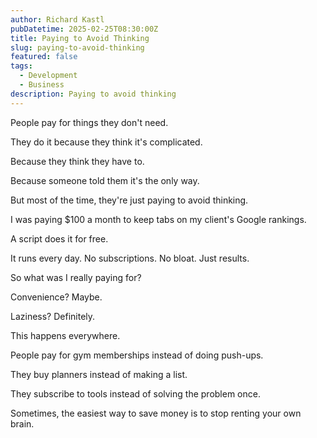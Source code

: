 ```yaml
---
author: Richard Kastl
pubDatetime: 2025-02-25T08:30:00Z
title: Paying to Avoid Thinking
slug: paying-to-avoid-thinking
featured: false
tags:
  - Development
  - Business
description: Paying to avoid thinking
---
```


People pay for things they don't need.

They do it because they think it's complicated.

Because they think they have to.

Because someone told them it's the only way.

But most of the time, they're just paying to avoid thinking.

I was paying $100 a month to keep tabs on my client's Google rankings.

A script does it for free.

It runs every day. No subscriptions. No bloat. Just results.

So what was I really paying for?

Convenience? Maybe.

Laziness? Definitely.

This happens everywhere.

People pay for gym memberships instead of doing push-ups.

They buy planners instead of making a list.

They subscribe to tools instead of solving the problem once.

Sometimes, the easiest way to save money is to stop renting your own brain.